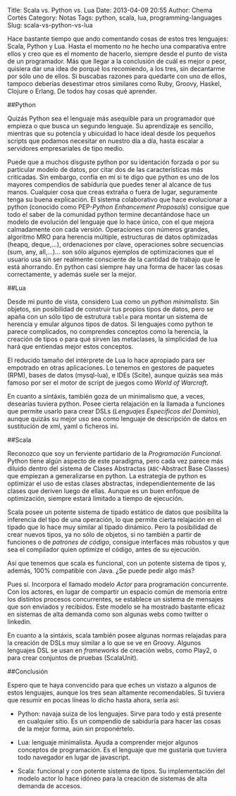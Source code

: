 Title: Scala vs. Python vs. Lua
Date: 2013-04-09 20:55
Author: Chema Cortés
Category: Notas
Tags: python, scala, lua, programming-languages
Slug: scala-vs-python-vs-lua

Hace bastante tiempo que ando comentando cosas de estos tres lenguajes: Scala, Python y Lua. Hasta el momento no he hecho una comparativa entre ellos y creo que es el momento de hacerlo, siempre desde el punto de vista de un programador. Más que llegar a la conclusión de cuál es mejor o peor, quisiera dar una idea de porqué los recomiendo, a los tres, sin decantarme por sólo uno de ellos. Si buscabas razones para quedarte con uno de ellos, tampoco deberías desestimar otros similares como Ruby, Groovy, Haskel, Clojure o Erlang. De todos hay cosas qué aprender.

##Python

Quizás Python sea el lenguaje más asequible para un programador que empieza o que busca un segundo lenguaje. Su aprendizaje es sencillo, mientras que su potencia y ubicuidad lo hace ideal desde los pequeños scripts que podamos necesitar en nuestro día a día, hasta escalar a servidores empresariales de tipo medio.

Puede que a muchos disguste python por su identación forzada o por su particular modelo de datos, por citar dos de las características más criticadas. Sin embargo, confía en mí si te digo que python es uno de los mayores compendios de sabiduría que puedes tener al alcance de tus manos. Cualquier cosa que creas extraña o fuera de lugar, seguramente tenga su buena explicación. El sistema colaborativo que hace evolucionar a python (conocido como PEP-*Python Enhancement Proposals*) consigue que todo el saber de la comunidad python termine decantándose hace un modelo de evolución del lenguaje que lo hace único, con el que mejora calmadamente con cada versión. Operaciones con números grandes, algoritmo MRO para herencia múltiple, estructuras de datos optimizadas (heapq, deque,...), ordenaciones por clave, operaciones sobre secuencias (sum, any, all,...)... son sólo algunos ejemplos de optimizaciones que el usuario usa sin ser realmente consciente de la cantidad de trabajo que le está ahorrando. En python casi siempre hay una forma de hacer las cosas correctamente, y además suele ser la mejor.

##Lua

Desde mi punto de vista, considero Lua como un *python minimalista*. Sin objetos, sin posibilidad de construir tus propios tipos de datos, pero se apaña con un sólo tipo de estrutura `table` para montar un sistema de herencia y emular algunos tipos de datos. Si lenguajes como python te parece complicados, no comprendes conceptos como la herencia, la creación de tipos o para qué sirven las metaclases, la simplicidad de lua hará que entiendas mejor estos conceptos.

El reducido tamaño del intérprete de Lua lo hace apropiado para ser empotrado en otras aplicaciones. Lo tenemos en gestores de paquetes (RPM), bases de datos (mysql-lua), e IDEs (Scite), aunque quizás sea más famoso por ser el motor de script de juegos como *World of Warcraft*.

En cuanto a sintáxis, también goza de un minimalismo que, a veces, desearías tuviera python. Posee cierta relajación en la llamada a funciones que permite usarlo para crear DSLs (*Lenguajes Específicos del Dominio*), aunque quizás su mejor uso sea como lenguaje de descripción de datos en sustitución de xml, yaml o ficheros ini.

##Scala

Reconozco que soy un ferviente partidario de la *Programación Funcional*. Python tiene algún aspecto de este paradigma, pero cada vez parece más diluido dentro del sistema de Clases Abstractas (`ABC`-Abstract Base Classes) que empiezan a generalizarse en python. La estrategia de python es optimizar el uso de estas clases abstractas, independientemente de las clases que deriven luego de ellas. Aunque es un buen enfoque de optimización, siempre estará limitado a tiempo de ejecución.

Scala posee un potente sistema de tipado estático de datos que posibilita la inferencia del tipo de una operación, lo que permite cierta relajación en el tipado que lo hace muy similar al tipado dinámico. Pero la posibilidad de crear nuevos tipos, ya no sólo de objetos, si no también a partir de funciones o de *patrones de código*, consigue interfaces más robustos y que sea el compilador quien optimize el código, antes de su ejecución.

Así que tenemos que scala es funcional, con un potente sistema de tipos y, además, 100% compatible con Java. ¿Se puede pedir algo más?

Pues sí. Incorpora el llamado modelo *Actor* para programación concurrente. Con los actores, en lugar de compartir un espacio común de memoria entre los distintos procesos concurrentes, se establece un sistema de mensajes que son enviados y recibidos. Este modelo se ha mostrado bastante eficaz en sistemas de alta demanda como son algunas webs como twitter o linkedin.

En cuanto a la sintáxis, scala también posee algunas normas relajadas para la creación de DSLs muy similar a lo que se ve en Groovy. Algunos lenguajes DSL se usan en *frameworks* de creación webs, como Play2, o para crear conjuntos de pruebas (ScalaUnit).

##Conclusión

Espero que te haya convencido para que eches un vistazo a algunos de estos lenguajes, aunque los tres sean altamente recomendables. Si tuviera que resumir en pocas líneas lo dicho hasta ahora, sería así:

- Python: navaja suiza de los lenguajes. Sirve para todo y está presente en cualquier sitio. Es un compendio de sabiduría para hacer las cosas de la mejor forma, aún sin proponértelo.

- Lua: lenguaje minimalista. Ayuda a comprender mejor algunos conceptos de programación. Es el lenguaje que me gustaría que tuviera todo navegador en lugar de javascript.

- Scala: funcional y con potente sistema de tipos. Su implementación del modelo actor lo hace idóneo para la creación de sistemas de alta demanda de accesos.
